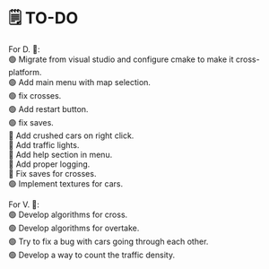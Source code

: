 
# 🗒️ TO-DO
  For D. 👤:\
🟢 Migrate from visual studio and configure cmake to make it cross-platform.\
🟢 Add main menu with map selection.\
🟢 fix crosses.\
🟢 Add restart button.\
🟢 fix saves.\
🔴 Add crushed cars on right click.\
🔴 Add traffic lights.\
🔴 Add help section in menu.\
🔴 Add proper logging.\
🔴 Fix saves for crosses.\
🟢 Implement textures for cars.

  For V. 👤:\
🟢 Develop algorithms for cross.\
🟢 Develop algorithms for overtake.\
🟢 Try to fix a bug with cars going through each other.\
🟢 Develop a way to count the traffic density.
